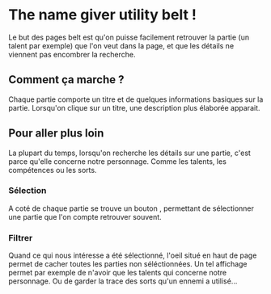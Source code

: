 # The name giver utility belt !

Le but des pages belt est qu'on puisse facilement retrouver la partie (un talent par exemple) que l'on veut dans la page, et que les détails ne viennent pas encombrer la recherche.

## Comment ça marche ?

Chaque partie comporte un titre et de quelques informations basiques sur la partie.
Lorsqu'on clique sur un titre, une description plus élaborée apparait.

## Pour aller plus loin

La plupart du temps, lorsqu'on recherche les détails sur une partie, c'est parce qu'elle concerne notre personnage. Comme les talents, les compétences ou les sorts.

### Sélection

A coté de chaque partie se trouve un bouton <span class="fa fa-plus"></span>, permettant de sélectionner une partie que l'on compte retrouver souvent.

### Filtrer

Quand ce qui nous intéresse a été sélectionné, l'oeil <span class="fa fa-eye"></span> situé en haut de page permet de cacher toutes les parties non séléctionnées.
Un tel affichage permet par exemple de n'avoir que les talents qui concerne notre personnage. Ou de garder la trace des sorts qu'un ennemi a utilisé...

